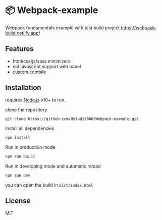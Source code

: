 # 📦️ Webpack-example

Webpack fundamentals example with test build project
https://webpack-build.netlify.app/

## Features

- html/css/js/sass minimizers
- old javascript support with babel
- custom compile

## Installation

requires [Node.js](https://nodejs.org/) v10+ to run.

clone the repository

```sh
git clone https://github.com/Heladit000/Webpack-example.git
```

Install all dependencies

```sh
npm install
```

Run in production mode

```sh
npm run build
```

Run in developing mode and automatic reload

```sh
npm run dev
```

you can open the build in `dist/index.html`

## License

MIT
